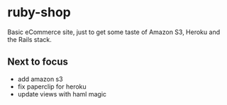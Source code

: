 ruby-shop
=========
Basic eCommerce site, just to get some taste of Amazon S3, Heroku and the Rails stack.

Next to focus 
-------------
* add amazon s3
* fix paperclip for heroku
* update views with haml magic
